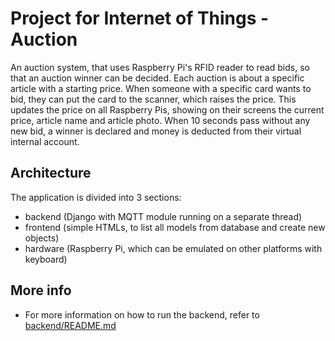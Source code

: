 # Project for Internet of Things - Auction

An auction system, that uses Raspberry Pi's RFID reader to read bids, so that an auction winner can be decided. Each auction is about a specific article with a starting price. When someone with a specific card wants to bid, they can put the card to the scanner, which raises the price. This updates the price on all Raspberry Pis, showing on their screens the current price, article name and article photo. When 10 seconds pass without any new bid, a winner is declared and money is deducted from their virtual internal account.

## Architecture

The application is divided into 3 sections:

- backend (Django with MQTT module running on a separate thread)
- frontend (simple HTMLs, to list all models from database and create new objects)
- hardware (Raspberry Pi, which can be emulated on other platforms with keyboard)

## More info

- For more information on how to run the backend, refer to [backend/README.md](backend/README.md)
